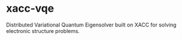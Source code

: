 # xacc-vqe
Distributed Variational Quantum Eigensolver built on XACC for solving electronic structure problems.
